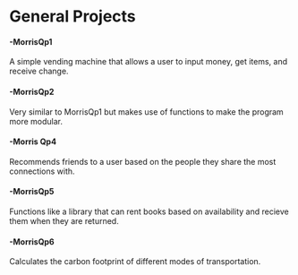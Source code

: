 # General Projects

#### -MorrisQp1
A simple vending machine that allows a user to input money, get items, and receive change. 

#### -MorrisQp2
Very similar to MorrisQp1 but makes use of functions to make the program more modular.

#### -Morris Qp4
Recommends friends to a user based on the people they share the most connections with.

#### -MorrisQp5
Functions like a library that can rent books based on availability and recieve them when they are returned.

#### -MorrisQp6
Calculates the carbon footprint of different modes of transportation. 


